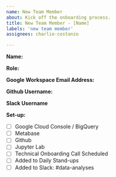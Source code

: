 ```yaml
---
name: New Team Member
about: Kick off the onboarding process.
title: New Team Member - [Name]
labels: 'new team member'
assignees: charlie-costanzo

---
```


**Name:**

**Role:**

**Google Workspace Email Address:**

**Github Username:**

**Slack Username**

**Set-up:**
- [ ] Google Cloud Console / BigQuery
- [ ] Metabase
- [ ] Github
- [ ] Jupyter Lab
- [ ] Technical Onboarding Call Scheduled
- [ ] Added to Daily Stand-ups
- [ ] Added to Slack: #data-analyses
